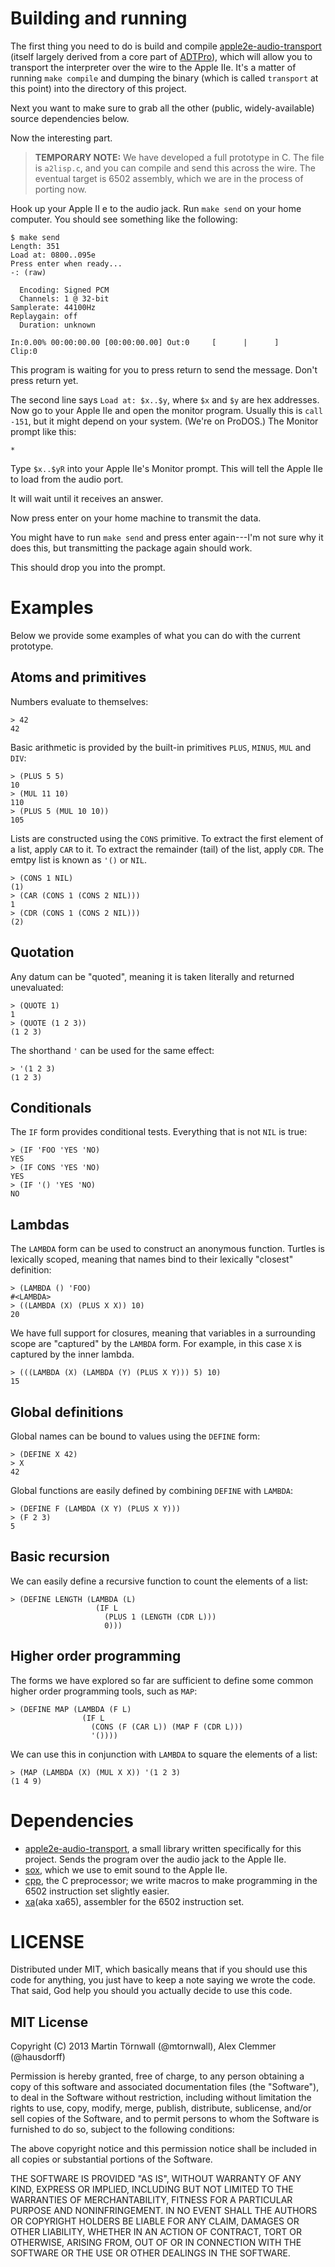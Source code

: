 # Building and running

The first thing you need to do is build and compile [apple2e-audio-transport](https://github.com/hausdorff/apple2e-audio-transport) (itself largely derived from a core part of [ADTPro](http://adtpro.cvs.sourceforge.net/)), which will allow you to transport the interpreter over the wire to the Apple IIe. It's a matter of running `make compile` and dumping the binary (which is called `transport` at this point) into the directory of this project.

Next you want to make sure to grab all the other (public, widely-available) source dependencies below.

Now the interesting part.

> **TEMPORARY NOTE:** We have developed a full prototype in C. The file is `a2lisp.c`, and you can compile and send this across the wire. The eventual target is 6502 assembly, which we are in the process of porting now.

Hook up your Apple II e to the audio jack. Run `make send` on your home computer. You should see something like the following:

```
$ make send
Length: 351
Load at: 0800..095e
Press enter when ready...
-: (raw)

  Encoding: Signed PCM
  Channels: 1 @ 32-bit
Samplerate: 44100Hz
Replaygain: off
  Duration: unknown

In:0.00% 00:00:00.00 [00:00:00.00] Out:0     [      |      ]        Clip:0
```

This program is waiting for you to press return to send the message. Don't press return yet.

The second line says `Load at: $x..$y`, where `$x` and `$y` are hex addresses. Now go to your Apple IIe and open the monitor program. Usually this is `call -151`, but it might depend on your system. (We're on ProDOS.) The Monitor prompt like this:

`*`

Type `$x..$yR` into your Apple IIe's Monitor prompt. This will tell the Apple IIe to load from the audio port.

It will wait until it receives an answer.

Now press enter on your home machine to transmit the data.

You might have to run `make send` and press enter again---I'm not sure why it does this, but transmitting the package again should work.

This should drop you into the prompt.

# Examples
Below we provide some examples of what you can do with the current prototype.

## Atoms and primitives
Numbers evaluate to themselves:

    > 42
    42

Basic arithmetic is provided by the built-in primitives `PLUS`, `MINUS`,
`MUL` and `DIV`:

    > (PLUS 5 5)
    10
    > (MUL 11 10)
    110
    > (PLUS 5 (MUL 10 10))
    105

Lists are constructed using the `CONS` primitive. To extract the first element
of a list, apply `CAR` to it. To extract the remainder (tail) of the list,
apply `CDR`. The emtpy list is known as `'()` or `NIL`.

    > (CONS 1 NIL)
    (1)
    > (CAR (CONS 1 (CONS 2 NIL)))
    1
    > (CDR (CONS 1 (CONS 2 NIL)))
    (2)

## Quotation
Any datum can be "quoted", meaning it is taken literally and returned
unevaluated:

    > (QUOTE 1)
    1
    > (QUOTE (1 2 3))
    (1 2 3)

The shorthand `'` can be used for the same effect:

    > '(1 2 3)
    (1 2 3)

## Conditionals
The `IF` form provides conditional tests. Everything that is not `NIL`
is true:

    > (IF 'FOO 'YES 'NO)
    YES
    > (IF CONS 'YES 'NO)
    YES
    > (IF '() 'YES 'NO)
    NO

## Lambdas
The `LAMBDA` form can be used to construct an anonymous function.
Turtles is lexically scoped, meaning that names bind to their lexically
"closest" definition:

    > (LAMBDA () 'FOO)
    #<LAMBDA>
    > ((LAMBDA (X) (PLUS X X)) 10)
    20

We have full support for closures, meaning that variables in a surrounding
scope are "captured" by the `LAMBDA` form. For example, in this case `X`
is captured by the inner lambda.

    > (((LAMBDA (X) (LAMBDA (Y) (PLUS X Y))) 5) 10)
    15

## Global definitions
Global names can be bound to values using the `DEFINE` form:

    > (DEFINE X 42)
    > X
    42

Global functions are easily defined by combining `DEFINE` with `LAMBDA`:

    > (DEFINE F (LAMBDA (X Y) (PLUS X Y)))
    > (F 2 3)
    5

## Basic recursion
We can easily define a recursive function to count the elements of a list:

    > (DEFINE LENGTH (LAMBDA (L)
                       (IF L
                         (PLUS 1 (LENGTH (CDR L)))
                         0)))

## Higher order programming
The forms we have explored so far are sufficient to define some common
higher order programming tools, such as `MAP`:

    > (DEFINE MAP (LAMBDA (F L)
                    (IF L
                      (CONS (F (CAR L)) (MAP F (CDR L)))
                      '())))

We can use this in conjunction with `LAMBDA` to square the elements of a list:

    > (MAP (LAMBDA (X) (MUL X X)) '(1 2 3)
    (1 4 9)

# Dependencies

* [apple2e-audio-transport](https://github.com/hausdorff/apple2e-audio-transport), a small library written specifically for this project. Sends the program over the audio jack to the Apple IIe.
* [sox](http://sox.sourceforge.net/), which we use to emit sound to the Apple IIe.
* [cpp](http://gcc.gnu.org/onlinedocs/cpp/), the C preprocessor; we write macros to make programming in the 6502 instruction set slightly easier.
* [xa](http://www.floodgap.com/retrotech/xa/)(aka xa65), assembler for the 6502 instruction set.

# LICENSE

Distributed under MIT, which basically means that if you should use this code for anything, you just have to keep a note saying we wrote the code. That said, God help you should you actually decide to use this code.


## MIT License

Copyright (C) 2013 Martin Törnwall (@mtornwall), Alex Clemmer (@hausdorff)

Permission is hereby granted, free of charge, to any person obtaining a copy of this software and associated documentation files (the "Software"), to deal in the Software without restriction, including without limitation the rights to use, copy, modify, merge, publish, distribute, sublicense, and/or sell copies of the Software, and to permit persons to whom the Software is furnished to do so, subject to the following conditions:

The above copyright notice and this permission notice shall be included in all copies or substantial portions of the Software.

THE SOFTWARE IS PROVIDED "AS IS", WITHOUT WARRANTY OF ANY KIND, EXPRESS OR IMPLIED, INCLUDING BUT NOT LIMITED TO THE WARRANTIES OF MERCHANTABILITY, FITNESS FOR A PARTICULAR PURPOSE AND NONINFRINGEMENT. IN NO EVENT SHALL THE AUTHORS OR COPYRIGHT HOLDERS BE LIABLE FOR ANY CLAIM, DAMAGES OR OTHER LIABILITY, WHETHER IN AN ACTION OF CONTRACT, TORT OR OTHERWISE, ARISING FROM, OUT OF OR IN CONNECTION WITH THE SOFTWARE OR THE USE OR OTHER DEALINGS IN THE SOFTWARE.
